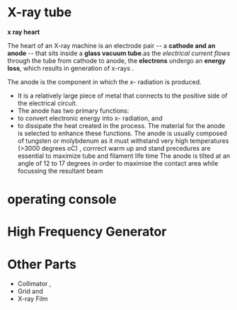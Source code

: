 # X-ray tube 
 **x ray heart** 
  
The heart of an X-ray machine is an electrode pair -- a **cathode and an anode** -- that sits inside a **glass vacuum tube**.as the *electrical current flows* through the tube from cathode to anode, the **electrons** undergo an **energy loss**, which results in generation of x-rays .  

The anode is the component in which the x- radiation is produced.
- It is a relatively large piece of metal that connects to the positive side of the electrical circuit.
- The anode has two primary functions:
- to convert electronic energy into x- radiation, and 
- to dissipate the heat created in the process.
The material for the anode is selected to enhance these functions. The anode is usually composed of tungsten or molybdenum as it must withstand very high
temperatures (>3000 degrees oC) , corrrect warm up and stand precedures are essential to maximize tube and filament life time 
The anode is tilted at an angle of 12 to 17 degrees in order to maximise the contact area while focussing the resultant beam

# operating console 
# High Frequency Generator 
# Other Parts 
- Collimator ,
- Grid and 
- X-ray Film